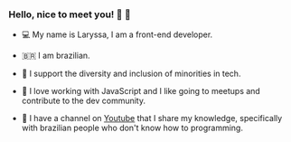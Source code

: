 ### Hello, nice to meet you! :wave: :woman:

 - :computer: My name is Laryssa, I am a front-end developer.
   
-   🇧🇷 I am brazilian. 
   
 -  :rainbow: I support the diversity and inclusion of minorities in tech.
   
 -   :yellow_heart: I love working with JavaScript and I like going to meetups and contribute to the dev community.
- :dancer: I have a channel on [Youtube](https://www.youtube.com/channel/UC-6IyiRunjGl0acqL_mKBQg?view_as=subscriber) that I share my knowledge, specifically with brazilian people who don't know how to programming.

